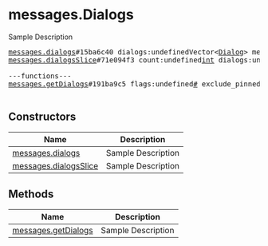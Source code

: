 # messages.Dialogs

Sample Description

<pre>
<a href="../constructor/messages.dialogs">messages.dialogs</a>#15ba6c40 dialogs:undefinedVector&lt;<a href="../type/Dialog.md">Dialog</a>&gt; messages:undefinedVector&lt;<a href="../type/Message.md">Message</a>&gt; chats:undefinedVector&lt;<a href="../type/Chat.md">Chat</a>&gt; users:undefinedVector&lt;<a href="../type/User.md">User</a>&gt; = undefined<a href="../type/messages.Dialogs.md">messages.Dialogs</a>;
<a href="../constructor/messages.dialogsSlice">messages.dialogsSlice</a>#71e094f3 count:undefined<a href="../type/int.md">int</a> dialogs:undefinedVector&lt;<a href="../type/Dialog.md">Dialog</a>&gt; messages:undefinedVector&lt;<a href="../type/Message.md">Message</a>&gt; chats:undefinedVector&lt;<a href="../type/Chat.md">Chat</a>&gt; users:undefinedVector&lt;<a href="../type/User.md">User</a>&gt; = undefined<a href="../type/messages.Dialogs.md">messages.Dialogs</a>;

---functions---
<a href="../method/messages.getDialogs">messages.getDialogs</a>#191ba9c5 flags:undefined<a href="../type/#.md">#</a> exclude_pinned:flags.0?<a href="../type/true.md">true</a> offset_date:undefined<a href="../type/int.md">int</a> offset_id:undefined<a href="../type/int.md">int</a> offset_peer:undefined<a href="../type/InputPeer.md">InputPeer</a> limit:undefined<a href="../type/int.md">int</a> = undefined<a href="../type/messages.Dialogs.md">messages.Dialogs</a>;

</pre>

## Constructors

| Name | Description |
|------|-------------|
| [messages.dialogs](../constructor/messages.dialogs.md) | Sample Description |
| [messages.dialogsSlice](../constructor/messages.dialogsSlice.md) | Sample Description |

## Methods

| Name | Description |
|------|-------------|
| [messages.getDialogs](../method/messages.getDialogs.md) | Sample Description |
